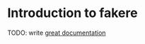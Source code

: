 # Introduction to fakere

TODO: write [great documentation](http://jacobian.org/writing/what-to-write/)
